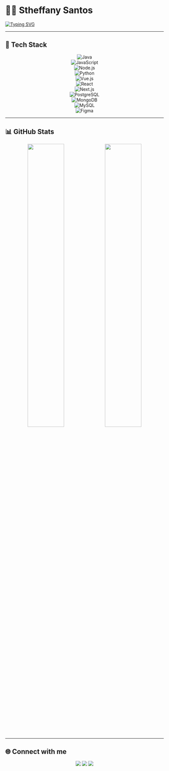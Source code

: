 # 👩‍💻 Stheffany Santos

[![Typing SVG](https://readme-typing-svg.herokuapp.com/?color=de3163&size=30&center=true&vCenter=true&width=1000&lines=Hi,+I'm+Stheffany+Santos;Computer+Science+Student;Frontend+%26+Backend+Developer;Always+Learning+New+Things)](https://git.io/typing-svg)

---

## 🚀 Tech Stack
<div align="center">

![Java](https://img.shields.io/badge/Java-0D1117?style=for-the-badge&logo=openjdk&logoColor=ED8B00)  
![JavaScript](https://img.shields.io/badge/JavaScript-0D1117?style=for-the-badge&logo=javascript)  
![Node.js](https://img.shields.io/badge/Node.js-0D1117?style=for-the-badge&logo=node.js)  
![Python](https://img.shields.io/badge/Python-0D1117?style=for-the-badge&logo=python)  
![Vue.js](https://img.shields.io/badge/Vue.js-0D1117?style=for-the-badge&logo=vue.js)  
![React](https://img.shields.io/badge/React-0D1117?style=for-the-badge&logo=react)  
![Next.js](https://img.shields.io/badge/Next.js-0D1117?style=for-the-badge&logo=next.js&logoColor=white)  
![PostgreSQL](https://img.shields.io/badge/PostgreSQL-0D1117?style=for-the-badge&logo=postgresql)  
![MongoDB](https://img.shields.io/badge/MongoDB-0D1117?style=for-the-badge&logo=mongodb)  
![MySQL](https://img.shields.io/badge/MySQL-0D1117?style=for-the-badge&logo=mysql)  
![Figma](https://img.shields.io/badge/Figma-0D1117?style=for-the-badge&logo=figma)  

</div>

---

## 📊 GitHub Stats
<div align="center">
  <img width="48%" src="https://github-readme-stats.vercel.app/api?username=stheffanysantos&show_icons=true&hide_border=true&title_color=de3163&icon_color=de3163&text_color=c9d1d9&bg_color=0d1117"/>
  <img width="48%" src="https://github-readme-stats.vercel.app/api/top-langs/?username=stheffanysantos&layout=compact&hide_border=true&title_color=de3163&text_color=c9d1d9&bg_color=0d1117"/>
</div>

---

## 🌐 Connect with me
<div align="center">
  <a href="https://instagram.com/tetscode" target="_blank"><img src="https://img.shields.io/badge/-Instagram-de3163?style=for-the-badge&logo=instagram&logoColor=white"/></a>
  <a href="mailto:stheffany.sts@gmail.com"><img src="https://img.shields.io/badge/-Gmail-0D1117?style=for-the-badge&logo=gmail&logoColor=white"/></a>
  <a href="https://www.linkedin.com/in/stheffany-santos/" target="_blank"><img src="https://img.shields.io/badge/-LinkedIn-0D1117?style=for-the-badge&logo=linkedin&logoColor=0A66C2"/></a>
</div>
